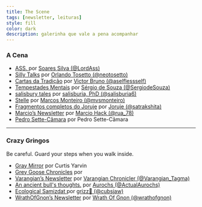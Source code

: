 ```yaml
---
title: The Scene
tags: [newsletter, leituras]
style: fill
color: dark
description: galerinha que vale a pena acompanhar
---
```


### A Cena

- [ASS. ](https://lordass.us1.list-manage.com/subscribe?u=b11cbfca6319eb0217b8b1d99&id=0ba6a5bc50) por [Soares Silva (@LordAss)](https://twitter.com/LordAss)
- [Silly Talks](https://orlandotosetto.substack.com/) por [Orlando Tosetto (@neotosetto)](https://twitter.com/neotosetto)
- [Cartas da Tradição](https://victorbruno.substack.com/) por [Victor Bruno (@aselflessself)](https://twitter.com/aselflessself)
- [Tempestades Mentais](https://sergiodesouza.substack.com/) por [Sérgio de Souza (@SergiodeSouza)](https://twitter.com/SergiodeSouza)
- [salisbury tales](https://salisburia.substack.com/) por [salisburia, PhD (@salisburia6)](https://twitter.com/salisburia6)
- [Stelle](https://marcosmonteiro.substack.com/) por [Marcos Monteiro (@mvsmonteiro)](https://twitter.com/mvsmonteiro)
- [Fragmentos completos do Joruje](https://www.getrevue.co/profile/satrakshita) por [Joruje (@satrakshita)](https://twitter.com/satrakshita)
- [Marcio’s Newsletter](https://marciohack.substack.com/) por [Marcio Hack (@rua_78)](https://twitter.com/rua_78)
- [Pedro Sette-Câmara](https://pedrosette.substack.com/) por Pedro Sette-Câmara

---

### Crazy Gringos

Be careful. Guard your steps when you walk inside.

- [Gray Mirror](https://graymirror.substack.com/) por Curtis Yarvin
- [Grey Goose Chronicles](https://stoneageherbalist.substack.com/) por 
- [Varangian’s Newsletter](https://varangianchronicler.substack.com/) por [Varangian Chronicler (@Varangian_Tagma)](https://twitter.com/Varangian_Tagma)
- [An ancient bull's thoughts.](https://aurochs.substack.com/) por [Aurochs (@ActualAurochs)](https://twitter.com/ActualAurochs)
- [Ecological Samizdat ](https://grizz.substack.com/) por [grizz🌲 (@cubsjaw)](https://twitter.com/cubsjaw)
- [WrathOfGnon’s Newsletter](https://wrathofgnon.substack.com/) por [Wrath Of Gnon (@wrathofgnon)](https://twitter.com/wrathofgnon)
